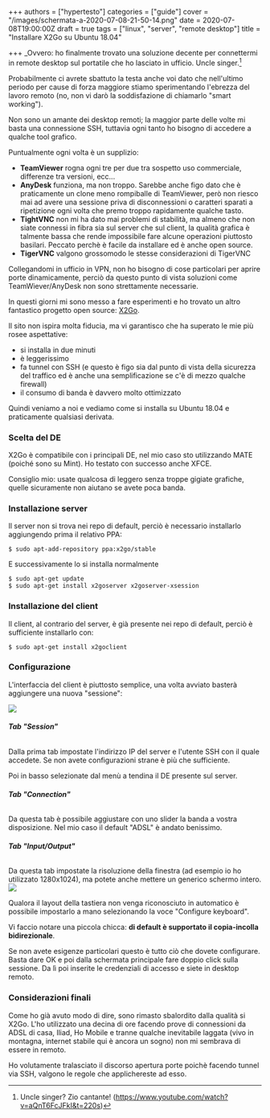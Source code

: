 +++
authors = ["hypertesto"]
categories = ["guide"]
cover = "/images/schermata-a-2020-07-08-21-50-14.png"
date = 2020-07-08T19:00:00Z
draft = true
tags = ["linux", "server", "remote desktop"]
title = "Installare X2Go su Ubuntu 18.04"

+++
_Ovvero: ho finalmente trovato una soluzione decente per connettermi in remote desktop sul portatile che ho lasciato in ufficio. Uncle singer.[^0]

Probabilmente ci avrete sbattuto la testa anche voi dato che nell'ultimo periodo per cause di forza maggiore stiamo sperimentando l'ebrezza del lavoro remoto (no, non vi darò la soddisfazione di chiamarlo "smart working").

Non sono un amante dei desktop remoti; la maggior parte delle volte mi basta una connessione SSH, tuttavia ogni tanto ho bisogno di accedere a qualche tool grafico. 

Puntualmente ogni volta è un supplizio:

* **TeamViewer** rogna ogni tre per due tra sospetto uso commerciale, differenze tra versioni, ecc...
* **AnyDesk** funziona, ma non troppo. Sarebbe anche figo dato che è praticamente un clone meno rompiballe di TeamViewer, però non riesco mai ad avere una sessione priva di disconnessioni o caratteri sparati a ripetizione ogni volta che premo troppo rapidamente qualche tasto.
* **TightVNC** non mi ha dato mai problemi di stabilità, ma almeno che non siate connessi in fibra sia sul server che sul client, la qualità grafica è talmente bassa che rende impossibile fare alcune operazioni piuttosto basilari. Peccato perchè è facile da installare ed è anche open source.
* **TigerVNC** valgono grossomodo le stesse considerazioni di TigerVNC

Collegandomi in ufficio in VPN, non ho bisogno di cose particolari per aprire porte dinamicamente, perciò da questo punto di vista soluzioni come TeamWiever/AnyDesk non sono strettamente necessarie. 

In questi giorni  mi sono messo a fare esperimenti e ho trovato un altro fantastico progetto open source: [X2Go](https://wiki.x2go.org/doku.php "X2Go").

Il sito non ispira molta fiducia, ma vi garantisco che ha superato le mie più rosee aspettative:

* si installa in due minuti
* è leggerissimo
* fa tunnel con SSH (e questo è figo sia dal punto di vista della sicurezza del traffico ed è anche una semplificazione se c'è di mezzo qualche firewall)
* il consumo di banda è davvero molto ottimizzato

Quindi veniamo a noi e vediamo come si installa su Ubuntu 18.04 e praticamente qualsiasi derivata.

### Scelta del DE

X2Go è compatibile con i principali DE, nel mio caso sto utilizzando MATE (poiché sono su Mint). Ho testato con successo anche XFCE.

Consiglio mio: usate qualcosa di leggero senza troppe gigiate grafiche, quelle sicuramente non aiutano se avete poca banda.

### Installazione server

Il server non si trova nei repo di default, perciò è necessario installarlo aggiungendo prima il relativo PPA:

    $ sudo apt-add-repository ppa:x2go/stable

E successivamente lo si installa normalmente

    $ sudo apt-get update
    $ sudo apt-get install x2goserver x2goserver-xsession

### Installazione del client

Il client, al contrario del server, è già presente nei repo di default, perciò è sufficiente installarlo con:

    $ sudo apt-get install x2goclient

### Configurazione

L'interfaccia del client è piuttosto semplice, una volta avviato basterà aggiungere una nuova "sessione":

![](/images/x2go_1.png)

###### **Tab "Session"**

Dalla prima tab impostate l'indirizzo IP del server e l'utente SSH con il quale accedete. Se non avete configurazioni strane è più che sufficiente.

Poi in basso selezionate dal menù a tendina il DE presente sul server.

###### **Tab "Connection"**

Da questa tab è possibile aggiustare con uno slider la banda a vostra disposizione. Nel mio caso il default "ADSL" è andato benissimo.

###### **Tab "Input/Output"**

Da questa tab impostate la risoluzione della finestra (ad esempio io ho utilizzato 1280x1024), ma potete anche mettere un generico schermo intero.![](/images/x2go_2.png)

Qualora il layout della tastiera non venga riconosciuto in automatico è possibile impostarlo a mano selezionando la voce "Configure keyboard".

Vi faccio notare una piccola chicca: **di default è supportato il copia-incolla bidirezionale**.

Se non avete esigenze particolari questo è tutto ciò che dovete configurare. Basta dare OK e poi dalla schermata principale fare doppio click sulla sessione. Da lì poi inserite le credenziali di accesso e siete in desktop remoto.

### Considerazioni finali

Come ho già avuto modo di dire, sono rimasto sbalordito dalla qualità si X2Go. L'ho utilizzato una decina di ore facendo prove di connessioni da ADSL di casa, Iliad, Ho Mobile e tranne qualche inevitabile laggata (vivo in montagna, internet stabile qui è ancora un sogno) non mi sembrava di essere in remoto.

Ho volutamente tralasciato il discorso apertura porte poichè facendo tunnel via SSH, valgono le regole che applichereste ad esso.


[^0]: Uncle singer? Zio cantante! (https://www.youtube.com/watch?v=aQnT6FcJFkI&t=220s)
